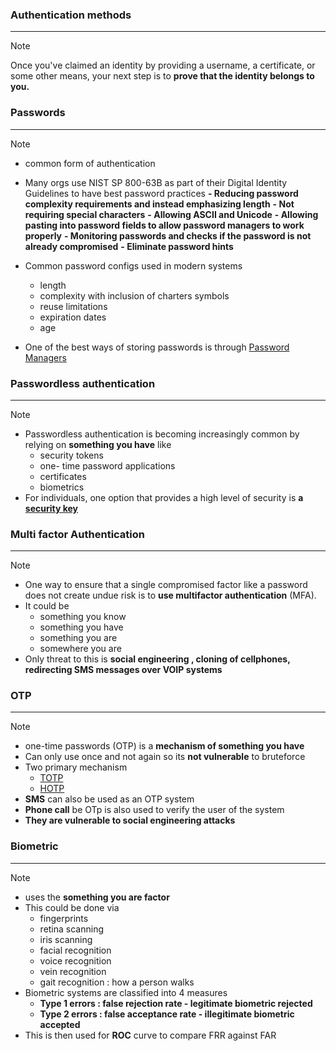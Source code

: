 ### Authentication methods
---
>[!note]
>Once you've claimed an identity by providing a username, a certificate, or some other means, your next step is to **prove that the identity belongs to you.**

### Passwords 
---
>[!note]
>- common form of authentication 
>- Many orgs use NIST SP 800-63B as part of their Digital Identity Guidelines to have best password practices 
>	**- Reducing password complexity requirements and instead emphasizing length**
>	**- Not requiring special characters**
>	**- Allowing ASCII and Unicode**
>	**- Allowing pasting into password fields to allow password managers to work properly**
>	**- Monitoring passwords and checks if the password is not already compromised** 
>	**- Eliminate password hints** 
>
>- Common password configs used in modern systems 
>	- length 
>	- complexity with inclusion of charters symbols 
>	- reuse limitations 
>	- expiration dates 
>	- age
>
>- One of the best ways of storing passwords is through [Password Managers](Password%20Managers.md)


### Passwordless authentication 
---
>[!note]
>- Passwordless authentication is becoming increasingly common by relying on **something you have** like 
>	- security tokens
>	- one- time password applications
>	- certificates
>	- biometrics
>- For individuals, one option that provides a high level of security is **a [security key](security%20key.md)**

### Multi factor Authentication 
---
>[!note]
>- One way to ensure that a single compromised factor like a password does not create undue risk is to **use multifactor authentication** (MFA).
>- It could be 
>	- something you know 
>	- something you have 
>	- something you are 
>	- somewhere you are 
>- Only threat to this is **social engineering , cloning of cellphones, redirecting SMS messages over VOIP systems**


### OTP
---
>[!note]
>- one-time passwords (OTP) is a **mechanism of something you have** 
>- Can only use once and not again so its **not vulnerable** to bruteforce 
>- Two primary mechanism 
>	- [TOTP](TOTP.md)
>	- [HOTP](HOTP.md)
>- **SMS** can also be used as an OTP system 
>- **Phone call** be OTp is also used to verify the user of the system 
>- **They are vulnerable to social engineering attacks**

### Biometric
---
>[!note]
>- uses the **something you are factor** 
>- This could be done via 
>	- fingerprints 
>	- retina scanning 
>	- iris scanning 
>	- facial recognition 
>	- voice recognition 
>	- vein recognition 
>	- gait recognition : how a person walks 
>- Biometric systems are classified into 4 measures 
>	- **Type 1 errors : false rejection rate - legitimate biometric rejected**
>	- **Type 2 errors : false acceptance rate - illegitimate biometric accepted**
>- This is then used for **ROC** curve to compare FRR against FAR